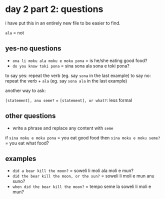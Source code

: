 # day 2 part 2: questions

i have put this in an entirely new file to be easier to find.

`ala` = not

## yes-no questions

- `ona li moku ala moku e moku pona` = is he/she eating good food?
- `do you know toki pona` = sina sona ala sona e toki pona?

to say yes: repeat the verb (eg. say `sona` in the last example)
to say no: repeat the verb + `ala` (eg. say `sona ala` in the last example)

another way to ask:

`[statement], anu seme?` = `[statement], or what?`: less formal

## other questions

- write a phrase and replace any content with `seme`

if `sina moku e moku pona` = you eat good food
then `sina moku e moku seme?` = you eat what food?

## examples

- `did a bear kill the moon?` = soweli li moli ala moli e mun?
- `did the bear kill the moon, or the sun?` = soweli li moli e mun anu suno?
- `when did the bear kill the moon?` = tempo seme la soweli li moli e mun?
